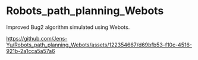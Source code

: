 # Robots_path_planning_Webots
Improved Bug2 algorithm simulated using Webots.


https://github.com/Jens-Yu/Robots_path_planning_Webots/assets/122354667/d69bfb53-f10c-4516-921b-2a1cca5a57a6

